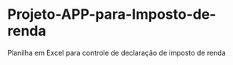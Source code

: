 # Projeto-APP-para-Imposto-de-renda
Planilha em Excel para controle de declaração de imposto de renda
